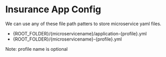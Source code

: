 # Insurance App Config 

We can use any of these file path patters to store microservice yaml files.

- {ROOT_FOLDER}/{microservicename}/application-{profile}.yml
- {ROOT_FOLDER}/{microservicename}-{profile}.yml

Note: profile name is optional
